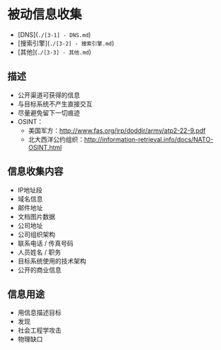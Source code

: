
# 被动信息收集

* [DNS](`./[3-1] - DNS.md`)
* [搜索引擎](`./[3-2] - 搜索引擎.md`)
* [其他](`./[3-3] - 其他.md`)


## 描述

* 公开渠道可获得的信息
* 与目标系统不产生直接交互
* 尽量避免留下一切痕迹
* OSINT：
  * 美国军方：http://www.fas.org/irp/doddir/army/atp2-22-9.pdf
  * 北大西洋公约组织：http://information-retrieval.info/docs/NATO-OSINT.html


## 信息收集内容

* IP地址段
* 域名信息
* 邮件地址
* 文档图片数据
* 公司地址
* 公司组织架构
* 联系电话 / 传真号码
* 人员姓名 / 职务
* 目标系统使用的技术架构
* 公开的商业信息


## 信息用途

* 用信息描述目标
* 发现
* 社会工程学攻击
* 物理缺口

